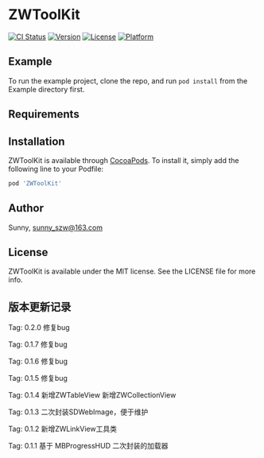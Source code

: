 # ZWToolKit

[![CI Status](https://img.shields.io/travis/sunnyzw/ZWToolKit.svg?style=flat)](https://travis-ci.org/sunnyzw/ZWToolKit)
[![Version](https://img.shields.io/cocoapods/v/ZWToolKit.svg?style=flat)](https://cocoapods.org/pods/ZWToolKit)
[![License](https://img.shields.io/cocoapods/l/ZWToolKit.svg?style=flat)](https://cocoapods.org/pods/ZWToolKit)
[![Platform](https://img.shields.io/cocoapods/p/ZWToolKit.svg?style=flat)](https://cocoapods.org/pods/ZWToolKit)

## Example

To run the example project, clone the repo, and run `pod install` from the Example directory first.

## Requirements

## Installation

ZWToolKit is available through [CocoaPods](https://cocoapods.org). To install
it, simply add the following line to your Podfile:

```ruby
pod 'ZWToolKit'
```

## Author

Sunny, sunny_szw@163.com

## License

ZWToolKit is available under the MIT license. See the LICENSE file for more info.

##  版本更新记录

Tag: 0.2.0
修复bug

Tag: 0.1.7
修复bug

Tag: 0.1.6
修复bug

Tag: 0.1.5
修复bug

Tag: 0.1.4
新增ZWTableView
新增ZWCollectionView

Tag: 0.1.3
二次封装SDWebImage，便于维护

Tag: 0.1.2
新增ZWLinkView工具类

Tag: 0.1.1
基于 MBProgressHUD 二次封装的加载器
